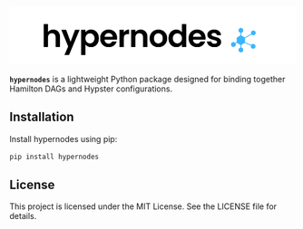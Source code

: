 <div align="center"><picture>
  <source media="(prefers-color-scheme: dark)" srcset="assets/dark_background_logo.svg">
  <img alt="hypernodes" src="assets/light_background_logo.svg" width=700">
</picture></div>


**`hypernodes`** is a lightweight Python package designed for binding together Hamilton DAGs and Hypster configurations. 

## Installation

Install hypernodes using pip:

```bash
pip install hypernodes
```

## License

This project is licensed under the MIT License. See the LICENSE file for details.